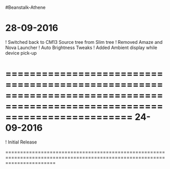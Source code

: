 #Beanstalk-Athene

28-09-2016
=============================================================================================================================
 
 ! Switched back to CM13 Source tree from Slim tree
 ! Removed Amaze and Nova Launcher
 ! Auto Brightness Tweaks
 ! Added Ambient display while device pick-up
 
=============================================================================================================================
24-09-2016
=============================================================================================================================
 
 ! Initial Release
 
=============================================================================================================================



